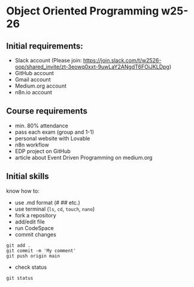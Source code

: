 # Object Oriented Programming w25-26

## Initial requirements:
* Slack account (Please join: https://join.slack.com/t/w2526-oop/shared_invite/zt-3eowq0xxt-9uwLaY2ANgdT6FOiJKLDpg)
* GitHub account
* Gmail account
* Medium.org account
* n8n.io account

## Course requirements
* min. 80% attendance
* pass each exam (group and 1-1)
* personal website with Lovable
* n8n workflow
* EDP project on GitHub
* article about Event Driven Programming on medium.org

## Initial skills
know how to:
* use .md format (# ## etc.)
* use terminal (`ls`, `cd`, `touch`, `nano`)
* fork a repository
* add/edit file
* run CodeSpace
* commit changes
```
git add .
git commit -m 'My comment'
git push origin main
```
* check status
```
git status
```


